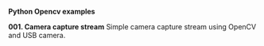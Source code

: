 **Python Opencv examples**


__001. Camera capture stream__
    Simple camera capture stream using OpenCV and USB camera.